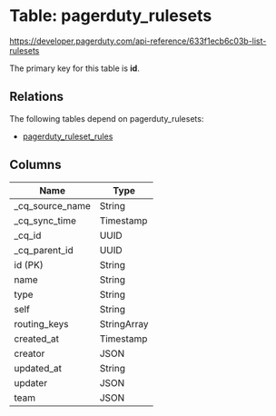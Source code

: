 # Table: pagerduty_rulesets

https://developer.pagerduty.com/api-reference/633f1ecb6c03b-list-rulesets

The primary key for this table is **id**.

## Relations

The following tables depend on pagerduty_rulesets:
  - [pagerduty_ruleset_rules](pagerduty_ruleset_rules.md)

## Columns
| Name          | Type          |
| ------------- | ------------- |
|_cq_source_name|String|
|_cq_sync_time|Timestamp|
|_cq_id|UUID|
|_cq_parent_id|UUID|
|id (PK)|String|
|name|String|
|type|String|
|self|String|
|routing_keys|StringArray|
|created_at|Timestamp|
|creator|JSON|
|updated_at|String|
|updater|JSON|
|team|JSON|